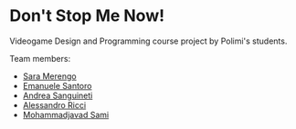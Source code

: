 # Don't Stop Me Now!
Videogame Design and Programming course project by Polimi's students.

Team members:
- [Sara Merengo](https://github.com/SaraMerengo)
- [Emanuele Santoro](https://github.com/emanuelesantoro)
- [Andrea Sanguineti](https://github.com/AndreaNeti)
- [Alessandro Ricci](https://github.com/alessandro-ricci-16)
- [Mohammadjavad Sami](https://github.com/MJSami13)
